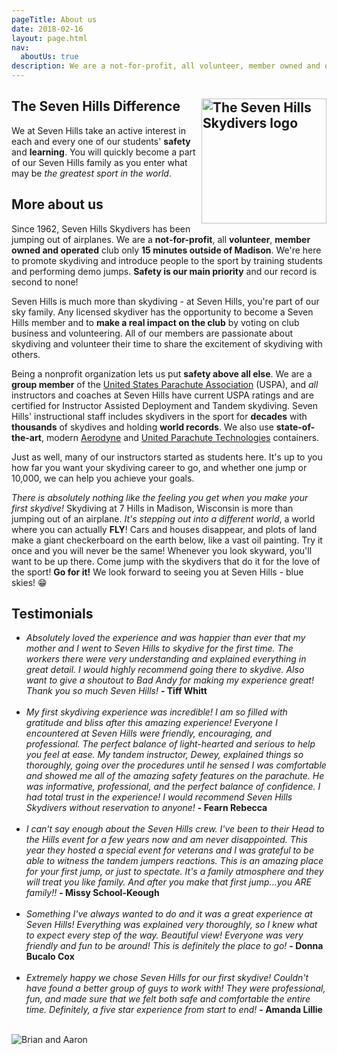 ```yaml
---
pageTitle: About us
date: 2018-02-16
layout: page.html
nav:
  aboutUs: true
description: We are a not-for-profit, all volunteer, member owned and operated club around since 1962. Only 15 minutes outside of Madison. We're here to promote skydiving and introduce people to the sport by training students and performing demo jumps.
---
```


## The Seven Hills Difference<img data-src="../img/logo.jpg" alt="The Seven Hills Skydivers logo" style="float: right;width:200px">

We at Seven Hills take an active interest in each and every one of our students' __safety__ and __learning__. You will quickly become a part of our Seven Hills family as you enter what may be _the greatest sport in the world_.

## More about us

Since 1962, Seven Hills Skydivers has been jumping out of airplanes. We are a __not-for-profit__, all __volunteer__, __member owned and operated__ club only __15 minutes outside of Madison__. We're here to promote skydiving and introduce people to the sport by training students and performing demo jumps. __Safety is our main priority__ and our record is second to none!

Seven Hills is much more than skydiving - at Seven Hills, you're part of our sky family. Any licensed skydiver has the opportunity to become a Seven Hills member and to __make a real impact on the club__ by voting on club business and volunteering. All of our members are passionate about skydiving and volunteer their time to share the excitement of skydiving with others.

Being a nonprofit organization lets us put __safety above all else__. We are a __group member__ of the [United States Parachute Association](https://uspa.org/) (USPA), and _all_ instructors and coaches at Seven Hills have current USPA ratings and are certified for Instructor Assisted Deployment and Tandem skydiving. Seven Hills' instructional staff includes skydivers in the sport for __decades__ with __thousands__ of skydives and holding __world records__. We also use __state-of-the-art__, modern [Aerodyne](https://www.flyaerodyne.com/icons/icon-student/) and [United Parachute Technologies](http://www.uptvector.com/) containers.

Just as well, many of our instructors started as students here. It's up to you how far you want your skydiving career to go, and whether one jump or 10,000, we can help you achieve your goals.

_There is absolutely nothing like the feeling you get when you make your first skydive!_ Skydiving at 7 Hills in Madison, Wisconsin is more than jumping out of an airplane. _It's stepping out into a different world_, a world where you can actually __FLY__! Cars and houses disappear, and plots of land make a giant checkerboard on the earth below, like a vast oil painting. Try it once and you will never be the same! Whenever you look skyward, you'll want to be up there. Come jump with the skydivers that do it for the love of the sport! __Go for it!__ We look forward to seeing you at Seven Hills - blue skies! 😁

## Testimonials

 * _Absolutely loved the experience and was happier than ever that my mother and I went to Seven Hills to skydive for the first time. The workers there were very understanding and explained everything in great detail. I would highly recommend going there to skydive. Also want to give a shoutout to Bad Andy for making my experience great! Thank you so much Seven Hills!_ __- Tiff Whitt__<br><br>
 * _My first skydiving experience was incredible! I am so filled with gratitude and bliss after this amazing experience! Everyone I encountered at Seven Hills were friendly, encouraging, and professional. The perfect balance of light-hearted and serious to help you feel at ease. 
My tandem instructor, Dewey, explained things so thoroughly, going over the procedures until he sensed I was comfortable and showed me all of the amazing safety features on the parachute. He was informative, professional, and the perfect balance of confidence. I had total trust in the experience! 
I would recommend Seven Hills Skydivers without reservation to anyone!_ __- Fearn Rebecca__<br><br>
 * _I can't say enough about the Seven Hills crew. I've been to their Head to the Hills event for a few years now and am never disappointed. This year they hosted a special event for veterans and I was grateful to be able to witness the tandem jumpers reactions. 
This is an amazing place for your first jump, or just to spectate. It's a family atmosphere and they will treat you like family.
And after you make that first jump...you ARE family!!_ __- Missy School-Keough__<br><br>
 * _Something I've always wanted to do and it was a great experience at Seven Hills! Everything was explained very thoroughly, so I knew what to expect every step of the way. Beautiful view! Everyone was very friendly and fun to be around! This is definitely the place to go!_ __- Donna Bucalo Cox__<br><br>
 * _Extremely happy we chose Seven Hills for our first skydive! Couldn't have found a better group of guys to work with! They were professional, fun, and made sure that we felt both safe and comfortable the entire time. Definitely, a five star experience from start to end!_ __- Amanda Lillie__

<br>

<img data-src="../img/brian-aaron.jpg" alt="Brian and Aaron" class="full-width">
